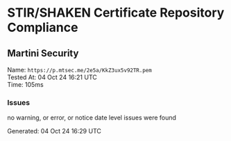 # STIR/SHAKEN Certificate Repository Compliance

## Martini Security

Name: `https://p.mtsec.me/2e5a/KkZ3ux5v92TR.pem`\
Tested At: 04 Oct 24 16:21 UTC\
Time: 105ms

### Issues

no warning, or error, or notice date level issues were found

Generated: 04 Oct 24 16:29 UTC